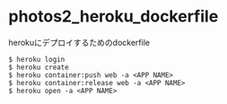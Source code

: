 # photos2_heroku_dockerfile

herokuにデプロイするためのdockerfile

```
$ heroku login
$ heroku create
$ heroku container:push web -a <APP NAME>
$ heroku container:release web -a <APP NAME>
$ heroku open -a <APP NAME>
```
